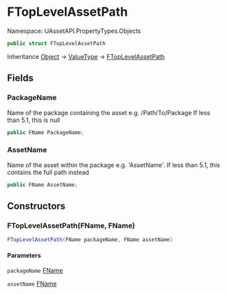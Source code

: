 # FTopLevelAssetPath

Namespace: UAssetAPI.PropertyTypes.Objects

```csharp
public struct FTopLevelAssetPath
```

Inheritance [Object](https://docs.microsoft.com/en-us/dotnet/api/system.object) → [ValueType](https://docs.microsoft.com/en-us/dotnet/api/system.valuetype) → [FTopLevelAssetPath](./uassetapi.propertytypes.objects.ftoplevelassetpath.md)

## Fields

### **PackageName**

Name of the package containing the asset e.g. /Path/To/Package
 If less than 5.1, this is null

```csharp
public FName PackageName;
```

### **AssetName**

Name of the asset within the package e.g. 'AssetName'.
 If less than 5.1, this contains the full path instead

```csharp
public FName AssetName;
```

## Constructors

### **FTopLevelAssetPath(FName, FName)**

```csharp
FTopLevelAssetPath(FName packageName, FName assetName)
```

#### Parameters

`packageName` [FName](./uassetapi.unrealtypes.fname.md)<br>

`assetName` [FName](./uassetapi.unrealtypes.fname.md)<br>
